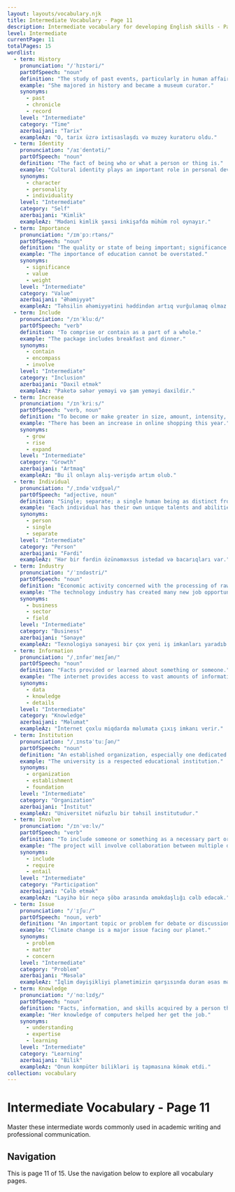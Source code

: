```yaml
---
layout: layouts/vocabulary.njk
title: Intermediate Vocabulary - Page 11
description: Intermediate vocabulary for developing English skills - Page 11 of 15
level: Intermediate
currentPage: 11
totalPages: 15
wordlist: 
  - term: History
    pronunciation: "/ˈhɪstəri/"
    partOfSpeech: "noun"
    definition: "The study of past events, particularly in human affairs."
    example: "She majored in history and became a museum curator."
    synonyms: 
      - past
      - chronicle
      - record
    level: "Intermediate"
    category: "Time"
    azerbaijani: "Tarix"
    exampleAz: "O, tarix üzrə ixtisaslaşdı və muzey kuratoru oldu."
  - term: Identity
    pronunciation: "/aɪˈdentəti/"
    partOfSpeech: "noun"
    definition: "The fact of being who or what a person or thing is."
    example: "Cultural identity plays an important role in personal development."
    synonyms: 
      - character
      - personality
      - individuality
    level: "Intermediate"
    category: "Self"
    azerbaijani: "Kimlik"
    exampleAz: "Mədəni kimlik şəxsi inkişafda mühüm rol oynayır."
  - term: Importance
    pronunciation: "/ɪmˈpɔːrtəns/"
    partOfSpeech: "noun"
    definition: "The quality or state of being important; significance."
    example: "The importance of education cannot be overstated."
    synonyms: 
      - significance
      - value
      - weight
    level: "Intermediate"
    category: "Value"
    azerbaijani: "Əhəmiyyət"
    exampleAz: "Təhsilin əhəmiyyətini həddindən artıq vurğulamaq olmaz."
  - term: Include
    pronunciation: "/ɪnˈkluːd/"
    partOfSpeech: "verb"
    definition: "To comprise or contain as a part of a whole."
    example: "The package includes breakfast and dinner."
    synonyms: 
      - contain
      - encompass
      - involve
    level: "Intermediate"
    category: "Inclusion"
    azerbaijani: "Daxil etmək"
    exampleAz: "Paketə səhər yeməyi və şam yeməyi daxildir."
  - term: Increase
    pronunciation: "/ɪnˈkriːs/"
    partOfSpeech: "verb, noun"
    definition: "To become or make greater in size, amount, intensity, or degree."
    example: "There has been an increase in online shopping this year."
    synonyms: 
      - grow
      - rise
      - expand
    level: "Intermediate"
    category: "Growth"
    azerbaijani: "Artmaq"
    exampleAz: "Bu il onlayn alış-verişdə artım olub."
  - term: Individual
    pronunciation: "/ˌɪndəˈvɪdʒuəl/"
    partOfSpeech: "adjective, noun"
    definition: "Single; separate; a single human being as distinct from a group."
    example: "Each individual has their own unique talents and abilities."
    synonyms: 
      - person
      - single
      - separate
    level: "Intermediate"
    category: "Person"
    azerbaijani: "Fərdi"
    exampleAz: "Hər bir fərdin özünəməxsus istedad və bacarıqları var."
  - term: Industry
    pronunciation: "/ˈɪndəstri/"
    partOfSpeech: "noun"
    definition: "Economic activity concerned with the processing of raw materials and manufacture of goods."
    example: "The technology industry has created many new job opportunities."
    synonyms: 
      - business
      - sector
      - field
    level: "Intermediate"
    category: "Business"
    azerbaijani: "Sənaye"
    exampleAz: "Texnologiya sənayesi bir çox yeni iş imkanları yaradıb."
  - term: Information
    pronunciation: "/ˌɪnfərˈmeɪʃən/"
    partOfSpeech: "noun"
    definition: "Facts provided or learned about something or someone."
    example: "The internet provides access to vast amounts of information."
    synonyms: 
      - data
      - knowledge
      - details
    level: "Intermediate"
    category: "Knowledge"
    azerbaijani: "Məlumat"
    exampleAz: "İnternet çoxlu miqdarda məlumata çıxış imkanı verir."
  - term: Institution
    pronunciation: "/ˌɪnstəˈtuːʃən/"
    partOfSpeech: "noun"
    definition: "An established organization, especially one dedicated to education, public service, or culture."
    example: "The university is a respected educational institution."
    synonyms: 
      - organization
      - establishment
      - foundation
    level: "Intermediate"
    category: "Organization"
    azerbaijani: "İnstitut"
    exampleAz: "Universitet nüfuzlu bir təhsil institutudur."
  - term: Involve
    pronunciation: "/ɪnˈvɑːlv/"
    partOfSpeech: "verb"
    definition: "To include someone or something as a necessary part or result."
    example: "The project will involve collaboration between multiple departments."
    synonyms: 
      - include
      - require
      - entail
    level: "Intermediate"
    category: "Participation"
    azerbaijani: "Cəlb etmək"
    exampleAz: "Layihə bir neçə şöbə arasında əməkdaşlığı cəlb edəcək."
  - term: Issue
    pronunciation: "/ˈɪʃuː/"
    partOfSpeech: "noun, verb"
    definition: "An important topic or problem for debate or discussion."
    example: "Climate change is a major issue facing our planet."
    synonyms: 
      - problem
      - matter
      - concern
    level: "Intermediate"
    category: "Problem"
    azerbaijani: "Məsələ"
    exampleAz: "İqlim dəyişikliyi planetimizin qarşısında duran əsas məsələdir."
  - term: Knowledge
    pronunciation: "/ˈnɑːlɪdʒ/"
    partOfSpeech: "noun"
    definition: "Facts, information, and skills acquired by a person through experience or education."
    example: "Her knowledge of computers helped her get the job."
    synonyms: 
      - understanding
      - expertise
      - learning
    level: "Intermediate"
    category: "Learning"
    azerbaijani: "Bilik"
    exampleAz: "Onun kompüter bilikləri iş tapmasına kömək etdi."
collection: vocabulary
---
```


# Intermediate Vocabulary - Page 11

Master these intermediate words commonly used in academic writing and professional communication.

## Navigation
This is page 11 of 15. Use the navigation below to explore all vocabulary pages.